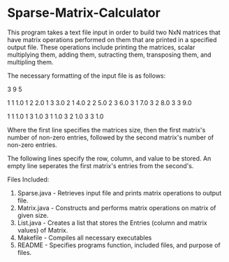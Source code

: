 # Sparse-Matrix-Calculator

This program takes a text file input in order to build two NxN matrices
that have matrix operations performed on them that are printed in 
a specified output file. These operations include printing the matrices,
scalar multiplying them, adding them, sutracting them, transposing them,
and multipling them. 

The necessary formatting of the input file is as follows:

3 9 5

1 1 1.0
1 2 2.0
1 3 3.0
2 1 4.0
2 2 5.0
2 3 6.0
3 1 7.0
3 2 8.0
3 3 9.0

1 1 1.0
1 3 1.0
3 1 1.0
3 2 1.0
3 3 1.0

Where the first line specifies the matrices size, then the first matrix's number of non-zero entries,
followed by the second matrix's number of non-zero entries.

The following lines specify the row, column, and value to be stored.
An empty line seperates the first matrix's entries from the second's.

Files Included:

1) Sparse.java			- Retrieves input file and prints matrix operations to output file.
2) Matrix.java			- Constructs and performs matrix operations on matrix of given size.
3) List.java			  - Creates a list that stores the Entries (column and matrix values) of Matrix.
4) Makefile			    - Compiles all necessary executables
5) README           - Specifies programs function, included files, and purpose of files.
